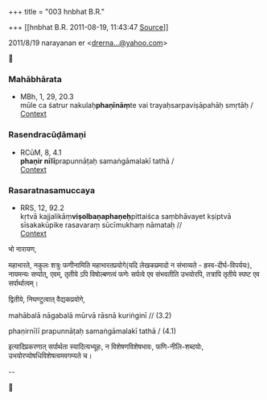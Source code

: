 +++
title = "003 hnbhat B.R."

+++
[[hnbhat B.R.	2011-08-19, 11:43:47 [Source](https://groups.google.com/g/bvparishat/c/GjoII9IzV2U)]]



  
  

2011/8/19 narayanan er \<[drerna...@yahoo.com]()\>



### Mahābhārata

-   MBh, 1, 29, 20.3  
    mūle ca śatrur nakulaḥ**phaṇīnāṃ**te vai trayaḥsarpaviṣāpahāḥ
    smṛtāḥ /  
    [Context](http://kjc-fs-cluster.kjc.uni-heidelberg.de/dcs/index.php?contents=texte&PhraseID=133641)

### Rasendracūḍāmaṇi

-   RCūM, 8, 4.1  
    **phaṇir nīlī**prapunnāṭaḥ samaṅgāmalakī tathā /  
    [Context](http://kjc-fs-cluster.kjc.uni-heidelberg.de/dcs/index.php?contents=texte&PhraseID=224749)

### Rasaratnasamuccaya

-   RRS, 12, 92.2  
    kṛtvā kajjalikāṃ**viṣolbaṇaphaṇeḥ**pittaiśca saṃbhāvayet kṣiptvā
    sīsakakūpike rasavaraṃ sūcīmukhaṃ nāmataḥ //  
    [Context](http://kjc-fs-cluster.kjc.uni-heidelberg.de/dcs/index.php?contents=texte&PhraseID=66944)

भो नारायण,

  

महाभारते, नकुलः शत्रुः फणीनामिति महाभारतप्रयोगे(यदि लेखकप्रमादो न संभाव्यते - ह्रस्व-दीर्घ-विपर्ययः), नायमन्यः सर्प्पात्, एवम्, तृतीये ऽपि विषोल्बणत्वं फणेः सर्पत्वे एव संभवतीति उभयोरपि, तत्रापि तृतीये स्पष्ट एव सर्पार्थात्वम्।

  

द्वितीये, निघण्टुत्वात् वैद्यकप्रयोगे, 

  

mahābalā nāgabalā mūrvā rāsnā kuriṅginī // (3.2)

phaṇirnīlī prapunnāṭaḥ samaṅgāmalakī tathā / (4.1)

  

इत्यादिप्रकरणात् सर्पार्थता स्यादित्यभ्यूहः, न विशेषणविशेषभावः, फणि-नीलि-शब्दयोः, उभयोरप्योषधिविशेषत्वमवगम्यते च।  

  

--



